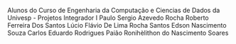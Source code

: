 Alunos do Curso de Engenharia da Computação e Ciencias de Dados da Univesp - Projetos Integrador I
Paulo Sergio Azevedo Rocha
Roberto Ferreira Dos Santos
Lúcio Flávio De Lima Rocha Santos
Edson Nascimento Souza
Carlos Eduardo Rodrigues Paião
Ronihèlithon do Nascimento Soares
